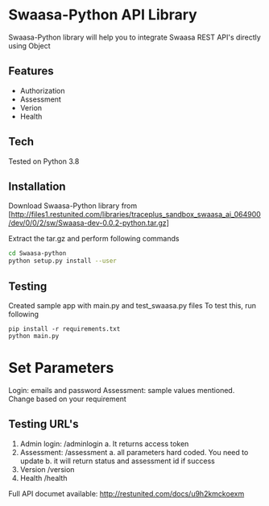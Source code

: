 # Swaasa-Python API Library

Swaasa-Python library will help you to integrate Swaasa REST API's directly using Object
## Features

- Authorization
- Assessment
- Verion
- Health

## Tech
Tested on Python 3.8

## Installation
Download Swaasa-Python library from [http://files1.restunited.com/libraries/traceplus_sandbox_swaasa_ai_064900/dev/0/0/2/sw/Swaasa-dev-0.0.2-python.tar.gz]

Extract the tar.gz and perform following commands
 ```sh
 cd Swaasa-python
python setup.py install --user
```
## Testing
Created sample app with main.py and test_swaasa.py files
To test this, run following
```
pip install -r requirements.txt
python main.py
```

# Set Parameters
Login: emails and password
Assessment: sample values mentioned. Change based on your requirement


## Testing URL's
1. Admin login: /adminlogin
   a. It returns access token
2. Assessment: /assessment
  a. all parameters hard coded. You need to update
  b. it will return status and assessment id if success
3. Version /version
4. Health /health


Full API documet available: http://restunited.com/docs/u9h2kmckoexm